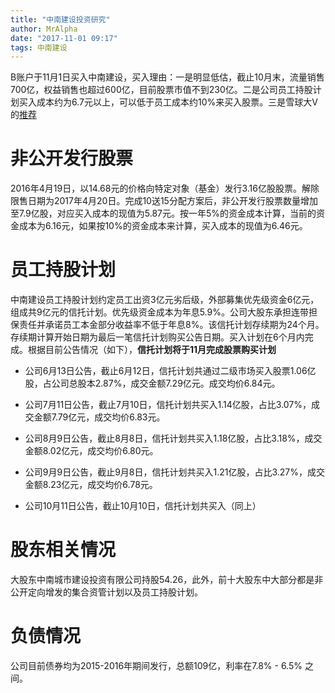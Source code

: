 ```yaml
---
title: "中南建设投资研究"
author: MrAlpha
date: "2017-11-01 09:17"
tags: 中南建设
---
```


B账户于11月1日买入中南建设，买入理由：一是明显低估，截止10月末，流量销售700亿，权益销售也超过600亿，目前股票市值不到230亿。二是公司员工持股计划买入成本约为6.7元以上，可以低于员工成本约10%来买入股票。三是雪球大V的[推荐](https://xueqiu.com/2074020838/92650773)

# 非公开发行股票

2016年4月19日，以14.68元的价格向特定对象（基金）发行3.16亿股股票。解除限售日期为2017年4月20日。完成10送15分配方案后，非公开发行股票数量增加至7.9亿股，对应买入成本的现值为5.87元。按一年5%的资金成本计算，当前的资金成本为6.16元，如果按10%的资金成本来计算，买入成本的现值为6.46元。

# 员工持股计划

中南建设员工持股计划约定员工出资3亿元劣后级，外部募集优先级资金6亿元，组成共9亿元的信托计划。优先级资金成本为年息5.9%。公司大股东承担连带担保责任并承诺员工本金部分收益率不低于年息8%。该信托计划存续期为24个月。存续期计算开始日期为最后一笔信托计划购买公告日期。买入计划在6个月内完成。根据目前公告情况（如下），**信托计划将于11月完成股票购买计划**

- 公司6月13日公告，截止6月12日，信托计划共通过二级市场买入股票1.06亿股，占公司总股本2.87%，成交金额7.29亿元。成交均价6.84元。

- 公司7月11日公告，截止7月10日，信托计划共买入1.14亿股，占比3.07%，成交金额7.79亿元，成交均价6.83元。

- 公司8月9日公告，截止8月8日，信托计划共买入1.18亿股，占比3.18%，成交金额8.02亿元，成交均价6.80元。

- 公司9月9日公告，截止9月8日，信托计划共买入1.21亿股，占比3.27%，成交金额8.23亿元，成交均价6.78元。

- 公司10月11日公告，截止10月10日，信托计划共买入（同上）

# 股东相关情况

大股东中南城市建设投资有限公司持股54.26，此外，前十大股东中大部分都是非公开定向增发的集合资管计划以及员工持股计划。

# 负债情况

公司目前债券均为2015-2016年期间发行，总额109亿，利率在7.8% - 6.5% 之间。

